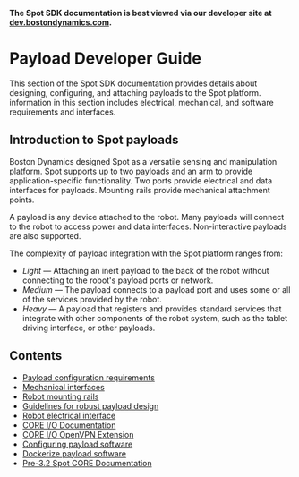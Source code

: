 <!--
Copyright (c) 2022 Boston Dynamics, Inc.  All rights reserved.

Downloading, reproducing, distributing or otherwise using the SDK Software
is subject to the terms and conditions of the Boston Dynamics Software
Development Kit License (20191101-BDSDK-SL).
-->

<p class="github-only">
<b>The Spot SDK documentation is best viewed via our developer site at <a href="https://dev.bostondynamics.com">dev.bostondynamics.com</a>. </b>
</p>

# Payload Developer Guide

This section of the Spot SDK documentation provides details about designing, configuring, and attaching payloads to the Spot platform. information in this section includes electrical, mechanical, and software requirements and interfaces.

## Introduction to Spot payloads

Boston Dynamics designed Spot as a versatile sensing and manipulation platform. Spot supports up to two payloads and an arm to provide application-specific functionality. Two ports provide electrical and data interfaces for payloads. Mounting rails provide mechanical attachment points.

A payload is any device attached to the robot. Many payloads will connect to the robot to access power and data interfaces. Non-interactive payloads are also supported.

The complexity of payload integration with the Spot platform ranges from:

- _Light_ — Attaching an inert payload to the back of the robot without connecting to the robot's payload ports or network.
- _Medium_ — The payload connects to a payload port and uses some or all of the services provided by the robot.
- _Heavy_ — A payload that registers and provides standard services that integrate with other components of the robot system, such as the tablet driving interface, or other payloads.

## Contents

- [Payload configuration requirements](payload_configuration_requirements.md)
- [Mechanical interfaces](mechanical_interfaces.md)
- [Robot mounting rails](robot_mounting_rails.md)
- [Guidelines for robust payload design](guidelines_for_robust_payload_design.md)
- [Robot electrical interface](robot_electrical_interface.md)
- [CORE I/O Documentation](coreio_documentation.md)
- [CORE I/O OpenVPN Extension](coreio_openvpn_extension.md)
- [Configuring payload software](configuring_payload_software.md)
- [Dockerize payload software](docker_containers.md)
- [Pre-3.2 Spot CORE Documentation](spot_core_documentation.md)
